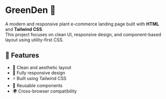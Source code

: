 # GreenDen 🌿

A modern and responsive plant e-commerce landing page built with **HTML** and **Tailwind CSS**.  
This project focuses on clean UI, responsive design, and component-based layout using utility-first CSS.

## 🚀 Features

- 🌱 Clean and aesthetic layout
- 📱 Fully responsive design
- ⚡ Built using Tailwind CSS
- 🧩 Reusable components
- 🌍 Cross-browser compatibility
